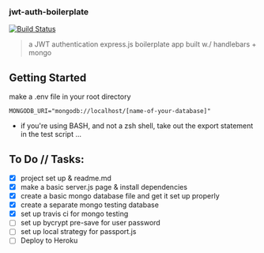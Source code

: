 ### jwt-auth-boilerplate
[![Build Status](https://travis-ci.org/thechutrain/jwt-auth-boilerplate.svg?branch=master)](https://travis-ci.org/thechutrain/jwt-auth-boilerplate)

> a JWT authentication express.js boilerplate app built w./ handlebars + mongo

Getting Started
---------------
make a .env file in your root directory
```
MONGODB_URI="mongodb://localhost/[name-of-your-database]"
```

* if you're using BASH, and not a zsh shell, take out the export statement in the test script ...

To Do // Tasks:
-------
* [x] project set up & readme.md
* [x] make a basic server.js page & install dependencies
* [x] create a basic mongo database file and get it set up properly 
* [x] create a separate mongo testing database
* [x] set up travis ci for mongo testing
* [ ] set up bycrypt pre-save for user password
* [ ] set up local strategy for passport.js
* [ ] Deploy to Heroku
